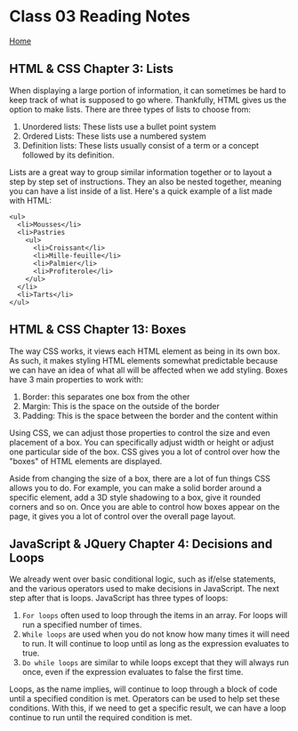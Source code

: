 # Class 03 Reading Notes

[Home](https://penjoe.github.io/reading-notes/)

## HTML & CSS Chapter 3: Lists

When displaying a large portion of information, it can sometimes be hard to keep track of what is supposed to go where. Thankfully, HTML gives us the option to make lists. There are three types of lists to choose from:
1. Unordered lists: These lists use a bullet point system
2. Ordered Lists: These lists use a numbered system
3. Definition lists: These lists usually consist of a term or a concept followed by its definition.

Lists are a great way to group similar information together or to layout a step by step set of instructions. They an also be nested together, meaning you can have a list inside of a list. Here's a quick example of a list made with HTML:
```
<ul>
  <li>Mousses</li>
  <li>Pastries
    <ul>
      <li>Croissant</li>
      <li>Mille-feuille</li>
      <li>Palmier</li>
      <li>Profiterole</li>
    </ul>
  </li>
  <li>Tarts</li>
</ul>
```

## HTML & CSS Chapter 13: Boxes

The way CSS works, it views each HTML element as being in its own box. As such, it makes styling HTML elements somewhat predictable because we can have an idea of what all will be affected when we add styling. Boxes have 3 main properties to work with:
1. Border: this separates one box from the other
2. Margin: This is the space on the outside of the border
3. Padding: This is the space between the border and the content within

Using CSS, we can adjust those properties to control the size and even placement of a box. You can specifically adjust width or height or adjust one particular side of the box. CSS gives you a lot of control over how the "boxes" of HTML elements are displayed.

Aside from changing the size of a box, there are a lot of fun things CSS allows you to do. For example, you can make a solid border around a specific element, add a 3D style shadowing to a box, give it rounded corners and so on. Once you are able to control how boxes appear on the page, it gives you a lot of control over the overall page layout.

## JavaScript & JQuery Chapter 4: Decisions and Loops

We already went over basic conditional logic, such as if/else statements, and the various operators used to make decisions in JavaScript. The next step after that is loops. JavaScript has three types of loops:
1. `For loops` often used to loop through the items in an array. For loops will run a specified number of times.
2. `While loops` are used when you do not know how many times it will need to run. It will continue to loop until as long as the expression evaluates to true.
3. `Do while loops` are similar to while loops except that they will always run once, even if the expression evaluates to false the first time.

Loops, as the name implies, will continue to loop through a block of code until a specified condition is met. Operators can be used to help set these conditions. With this, if we need to get a specific result, we can have a loop continue to run until the required condition is met.
